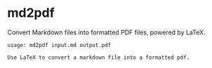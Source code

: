 # md2pdf

Convert Markdown files into formatted PDF files, powered by LaTeX.

```
usage: md2pdf input.md output.pdf

Use LaTeX to convert a markdown file into a formatted pdf.

```

